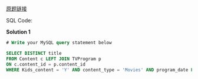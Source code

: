 [原题链接](https://leetcode-cn.com/problems/friendly-movies-streamed-last-month/)

SQL Code:

**Solution 1**

```sql
# Write your MySQL query statement below

SELECT DISTINCT title
FROM Content c LEFT JOIN TVProgram p
ON c.content_id = p.content_id
WHERE Kids_content = 'Y' AND content_type = 'Movies' AND program_date LIKE '2020-06%'
```
